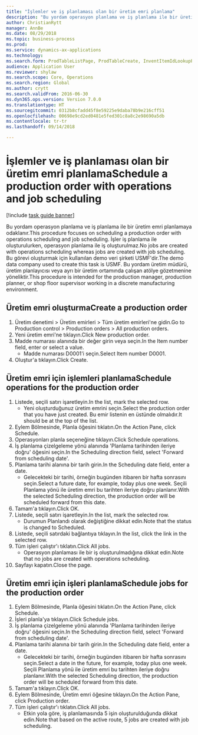 ```yaml
--- 
title: "İşlemler ve iş planlaması olan bir üretim emri planlama"
description: "Bu yordam operasyon planlama ve iş planlama ile bir üretim emri planlamaya odaklanır."
author: ChristianRytt
manager: AnnBe
ms.date: 08/29/2018
ms.topic: business-process
ms.prod: 
ms.service: dynamics-ax-applications
ms.technology: 
ms.search.form: ProdTableListPage, ProdTableCreate, InventItemIdLookupPurchase, ProdSchedule, ProdTable, ProdRouteJob
audience: Application User
ms.reviewer: shylaw
ms.search.scope: Core, Operations
ms.search.region: Global
ms.author: crytt
ms.search.validFrom: 2016-06-30
ms.dyn365.ops.version: Version 7.0.0
ms.translationtype: HT
ms.sourcegitcommit: 0312b8cfadd45f8e59225e9daba78b9e216cff51
ms.openlocfilehash: 00698e9cd2ed0481e5fed301c8a8c2e98690a5db
ms.contentlocale: tr-tr
ms.lasthandoff: 09/14/2018

---
```

# <a name="schedule-a-production-order-with-operations-and-job-scheduling"></a><span data-ttu-id="8dad5-103">İşlemler ve iş planlaması olan bir üretim emri planlama</span><span class="sxs-lookup"><span data-stu-id="8dad5-103">Schedule a production order with operations and job scheduling</span></span>

[!include [task guide banner](../../includes/task-guide-banner.md)]

<span data-ttu-id="8dad5-104">Bu yordam operasyon planlama ve iş planlama ile bir üretim emri planlamaya odaklanır.</span><span class="sxs-lookup"><span data-stu-id="8dad5-104">This procedure focuses on scheduling a production order with operations scheduling and job scheduling.</span></span> <span data-ttu-id="8dad5-105">İşler iş planlama ile oluşturulurken, operasyon planlama ile iş oluşturulmaz.</span><span class="sxs-lookup"><span data-stu-id="8dad5-105">No jobs are created with operations scheduling whereas jobs are created with job scheduling.</span></span> <span data-ttu-id="8dad5-106">Bu görevi oluşturmak için kullanılan demo veri şirketi USMF'dir.</span><span class="sxs-lookup"><span data-stu-id="8dad5-106">The demo data company used to create this task is USMF.</span></span> <span data-ttu-id="8dad5-107">Bu yordam üretim müdürü, üretim planlayıcısı veya ayrı bir üretim ortamında çalışan atölye gözetmenine yöneliktir.</span><span class="sxs-lookup"><span data-stu-id="8dad5-107">This procedure is intended for the production manager, production planner, or shop floor supervisor working in a discrete manufacturing environment.</span></span>


## <a name="create-a-production-order"></a><span data-ttu-id="8dad5-108">Üretim emri oluşturma</span><span class="sxs-lookup"><span data-stu-id="8dad5-108">Create a production order</span></span>
1. <span data-ttu-id="8dad5-109">Üretim denetimi > Üretim emirleri > Tüm üretim emirleri'ne gidin.</span><span class="sxs-lookup"><span data-stu-id="8dad5-109">Go to Production control > Production orders > All production orders.</span></span>
2. <span data-ttu-id="8dad5-110">Yeni üretim emri'ne tıklayın.</span><span class="sxs-lookup"><span data-stu-id="8dad5-110">Click New production order.</span></span>
3. <span data-ttu-id="8dad5-111">Madde numarası alanında bir değer girin veya seçin.</span><span class="sxs-lookup"><span data-stu-id="8dad5-111">In the Item number field, enter or select a value.</span></span>
    * <span data-ttu-id="8dad5-112">Madde numarası D0001'i seçin.</span><span class="sxs-lookup"><span data-stu-id="8dad5-112">Select Item number D0001.</span></span>  
4. <span data-ttu-id="8dad5-113">Oluştur'a tıklayın.</span><span class="sxs-lookup"><span data-stu-id="8dad5-113">Click Create.</span></span>

## <a name="schedule-operations-for-the-production-order"></a><span data-ttu-id="8dad5-114">Üretim emri için işlemleri planlama</span><span class="sxs-lookup"><span data-stu-id="8dad5-114">Schedule operations for the production order</span></span>
1. <span data-ttu-id="8dad5-115">Listede, seçili satırı işaretleyin.</span><span class="sxs-lookup"><span data-stu-id="8dad5-115">In the list, mark the selected row.</span></span>
    * <span data-ttu-id="8dad5-116">Yeni oluşturduğunuz üretim emrini seçin.</span><span class="sxs-lookup"><span data-stu-id="8dad5-116">Select the production order that you have just created.</span></span> <span data-ttu-id="8dad5-117">Bu emir listenin en üstünde olmalıdır.</span><span class="sxs-lookup"><span data-stu-id="8dad5-117">It should be at the top of the list.</span></span>      
2. <span data-ttu-id="8dad5-118">Eylem Bölmesinde, Planla öğesini tıklatın.</span><span class="sxs-lookup"><span data-stu-id="8dad5-118">On the Action Pane, click Schedule.</span></span>
3. <span data-ttu-id="8dad5-119">Operasyonları planla seçeneğine tıklayın.</span><span class="sxs-lookup"><span data-stu-id="8dad5-119">Click Schedule operations.</span></span>
4. <span data-ttu-id="8dad5-120">İş planlama çizelgeleme yönü alanında 'Planlama tarihinden ileriye doğru' öğesini seçin.</span><span class="sxs-lookup"><span data-stu-id="8dad5-120">In the Scheduling direction field, select 'Forward from scheduling date'.</span></span>
5. <span data-ttu-id="8dad5-121">Planlama tarihi alanına bir tarih girin.</span><span class="sxs-lookup"><span data-stu-id="8dad5-121">In the Scheduling date field, enter a date.</span></span>
    * <span data-ttu-id="8dad5-122">Gelecekteki bir tarihi, örneğin bugünden itibaren bir hafta sonrasını seçin.</span><span class="sxs-lookup"><span data-stu-id="8dad5-122">Select a future date, for example, today plus one week.</span></span> <span data-ttu-id="8dad5-123">Seçili Planlama yönü ile üretim emri bu tarihten ileriye doğru planlanır.</span><span class="sxs-lookup"><span data-stu-id="8dad5-123">With the selected Scheduling direction, the production order will be scheduled forward from this date.</span></span>  
6. <span data-ttu-id="8dad5-124">Tamam'a tıklayın.</span><span class="sxs-lookup"><span data-stu-id="8dad5-124">Click OK.</span></span>
7. <span data-ttu-id="8dad5-125">Listede, seçili satırı işaretleyin.</span><span class="sxs-lookup"><span data-stu-id="8dad5-125">In the list, mark the selected row.</span></span>
    * <span data-ttu-id="8dad5-126">Durumun Planlandı olarak değiştiğine dikkat edin.</span><span class="sxs-lookup"><span data-stu-id="8dad5-126">Note that the status is changed to Scheduled.</span></span>  
8. <span data-ttu-id="8dad5-127">Listede, seçili satırdaki bağlantıya tıklayın.</span><span class="sxs-lookup"><span data-stu-id="8dad5-127">In the list, click the link in the selected row.</span></span>
9. <span data-ttu-id="8dad5-128">Tüm işleri çalıştır'ı tıklatın.</span><span class="sxs-lookup"><span data-stu-id="8dad5-128">Click All jobs.</span></span>
    * <span data-ttu-id="8dad5-129">Operasyon planlaması ile bir iş oluşturulmadığına dikkat edin.</span><span class="sxs-lookup"><span data-stu-id="8dad5-129">Note that no jobs are created with operations scheduling.</span></span>  
10. <span data-ttu-id="8dad5-130">Sayfayı kapatın.</span><span class="sxs-lookup"><span data-stu-id="8dad5-130">Close the page.</span></span>

## <a name="schedule-jobs-for-the-production-order"></a><span data-ttu-id="8dad5-131">Üretim emri için işleri planlama</span><span class="sxs-lookup"><span data-stu-id="8dad5-131">Schedule jobs for the production order</span></span>
1. <span data-ttu-id="8dad5-132">Eylem Bölmesinde, Planla öğesini tıklatın.</span><span class="sxs-lookup"><span data-stu-id="8dad5-132">On the Action Pane, click Schedule.</span></span>
2. <span data-ttu-id="8dad5-133">İşleri planla'ya tıklayın.</span><span class="sxs-lookup"><span data-stu-id="8dad5-133">Click Schedule jobs.</span></span>
3. <span data-ttu-id="8dad5-134">İş planlama çizelgeleme yönü alanında 'Planlama tarihinden ileriye doğru' öğesini seçin.</span><span class="sxs-lookup"><span data-stu-id="8dad5-134">In the Scheduling direction field, select 'Forward from scheduling date'.</span></span>
4. <span data-ttu-id="8dad5-135">Planlama tarihi alanına bir tarih girin.</span><span class="sxs-lookup"><span data-stu-id="8dad5-135">In the Scheduling date field, enter a date.</span></span>
    * <span data-ttu-id="8dad5-136">Gelecekteki bir tarihi, örneğin bugünden itibaren bir hafta sonrasını seçin.</span><span class="sxs-lookup"><span data-stu-id="8dad5-136">Select a date in the future, for example, today plus one week.</span></span> <span data-ttu-id="8dad5-137">Seçili Planlama yönü ile üretim emri bu tarihten ileriye doğru planlanır.</span><span class="sxs-lookup"><span data-stu-id="8dad5-137">With the selected Scheduling direction, the production order will be scheduled forward from this date.</span></span>  
5. <span data-ttu-id="8dad5-138">Tamam'a tıklayın.</span><span class="sxs-lookup"><span data-stu-id="8dad5-138">Click OK.</span></span>
6. <span data-ttu-id="8dad5-139">Eylem Bölmesinde, Üretim emri öğesine tıklayın.</span><span class="sxs-lookup"><span data-stu-id="8dad5-139">On the Action Pane, click Production order.</span></span>
7. <span data-ttu-id="8dad5-140">Tüm işleri çalıştır'ı tıklatın.</span><span class="sxs-lookup"><span data-stu-id="8dad5-140">Click All jobs.</span></span>
    * <span data-ttu-id="8dad5-141">Etkin yola göre, iş planlamasında 5 işin oluşturulduğunda dikkat edin.</span><span class="sxs-lookup"><span data-stu-id="8dad5-141">Note that based on the active route, 5 jobs are created with job scheduling.</span></span>  


